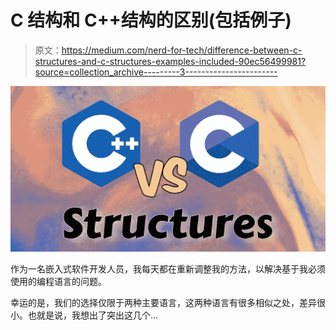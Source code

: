 # C 结构和 C++结构的区别(包括例子)

> 原文：<https://medium.com/nerd-for-tech/difference-between-c-structures-and-c-structures-examples-included-90ec56499981?source=collection_archive---------3----------------------->

![](img/481b13436377a46b70aacd1378931fce.png)

作为一名嵌入式软件开发人员，我每天都在重新调整我的方法，以解决基于我必须使用的编程语言的问题。

幸运的是，我们的选择仅限于两种主要语言，这两种语言有很多相似之处，差异很小。也就是说，我想出了突出这几个…